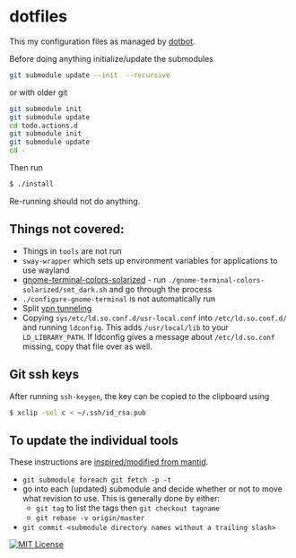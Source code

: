 # dotfiles

This my configuration files as managed by [dotbot](https://github.com/anishathalye/dotbot).

Before doing anything initialize/update the submodules

```bash
git submodule update --init  --recursive
```

or with older git
```bash
git submodule init
git submodule update
cd todo.actions.d
git submodule init
git submodule update
cd -
```

Then run

```bash
$ ./install
```

Re-running should not do anything.

Things not covered:
-------------------

* Things in `tools` are not run
* `sway-wrapper` which sets up environment variables for applications to use wayland
* [gnome-terminal-colors-solarized](https://github.com/Anthony25/gnome-terminal-colors-solarized) - run `./gnome-terminal-colors-solarized/set_dark.sh` and go through the process
* `./configure-gnome-terminal` is not automatically run
* Split [vpn tunneling](https://code.ornl.gov/rwp/ornl-openconnect)
* Copying `sys/etc/ld.so.conf.d/usr-local.conf` into `/etc/ld.so.conf.d/` and running `ldconfig`. This adds `/usr/local/lib` to your `LD_LIBRARY_PATH`. If ldconfig gives a message about `/etc/ld.so.conf` missing, copy that file over as well.

Git ssh keys
------------

After running `ssh-keygen`, the key can be copied to the clipboard using

```bash
$ xclip -sel c < ~/.ssh/id_rsa.pub
```

To update the individual tools
------------------------------

These instructions are [inspired/modified from mantid](https://github.com/mantidproject/paraview-build/blob/master/buildscript).

* `git submodule foreach git fetch -p -t`
* go into each (updated) submodule and decide whether or not to move what revision to use. This is generally done by either:
  * `git tag` to list the tags then `git checkout tagname`
  * `git rebase -v origin/master`
* `git commit <submodule directory names without a trailing slash>`

[![MIT License](https://img.shields.io/badge/license-MIT-blue.svg)](http://opensource.org/licenses/MIT)
